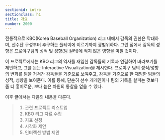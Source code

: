 ```yaml
---
sectionid: intro
sectionclass: h1
title: 개요
number: 2000
---
```

전통적으로 KBO(Korea Baseball Organization) 리그 내에서 감독의 권한은 막대하며, 선수단 구성부터 추구하는 플레이에 이르기까지 광범위하다. 그런 점에서 감독의 성향은 프로야구팀의 성적 및 성향(팀 컬러)에 적지 않은 영향을 미칠 것이다.  

이 프로젝트에서는 KBO 리그의 역사를 재임한 감독들의 기록과 연결하여 바라보기를 제안하고, 그를 돕는 Interactive Visualization을 제시한다. 프로야구 팀의 성적/성향의 변화를 팀을 거쳐간  감독들을 기준으로 보여주고, 감독을 기준으로 한 재임한 팀들의 성적, 성향을 보여준다. 이를 통해, 단순히 선수 개개인이나 팀의 기록을 살피는 것보다 좀 더 흥미로운, 보다 높은 차원의 통찰을 얻을 수 있다.  

이후 글에서는 다음의 내용을 다룬다.

> 1. 관련 프로젝트 리스트업
> 2. KBO 리그 자료 수집
> 3. 지표 선정 
> 4. 시각화 제안
> 5. 인터렉션 방법 제안

[info_vis]: http://www.infovis-wiki.net/index.php?title=Information_Visualization
[visual_cue]: http://www.infovis-wiki.net/index.php?title=Visual_Cue
[glyph]: http://www.infovis-wiki.net/index.php?title=Glyph
[ui]: https://ko.wikipedia.org/wiki/%EC%82%AC%EC%9A%A9%EC%9E%90_%EC%9D%B8%ED%84%B0%ED%8E%98%EC%9D%B4%EC%8A%A4
[1]: http://www.nytimes.com/newsgraphics/2013/09/28/eli-manning-milestone/
[2]: http://www.stonesc.com/Vis08_Workshop/DVD/Reijner_submission.pdf
[3]: http://gfzpublic.gfz-potsdam.de/pubman/item/escidoc:100075:1/component/escidoc:100074/7_GISDAY-2012_sips_pinus_bib.pdf%3Bjsessionid=554A634777B67F600FFE69D67CE829F5
[4]: https://www.youtube.com/watch?v=OZMubJ0v32Q
[5]: https://namu.wiki/w/KBO%20%EB%A6%AC%EA%B7%B8
[6]: https://ko.wikipedia.org/wiki/KBO_%EB%A6%AC%EA%B7%B8
[7]: http://www.koreabaseball.com/History/Top/Hitter.aspx
[8]: http://www.nytimes.com/2006/04/02/sports/20060402_BONDS_GRAPHIC.html?_r=0